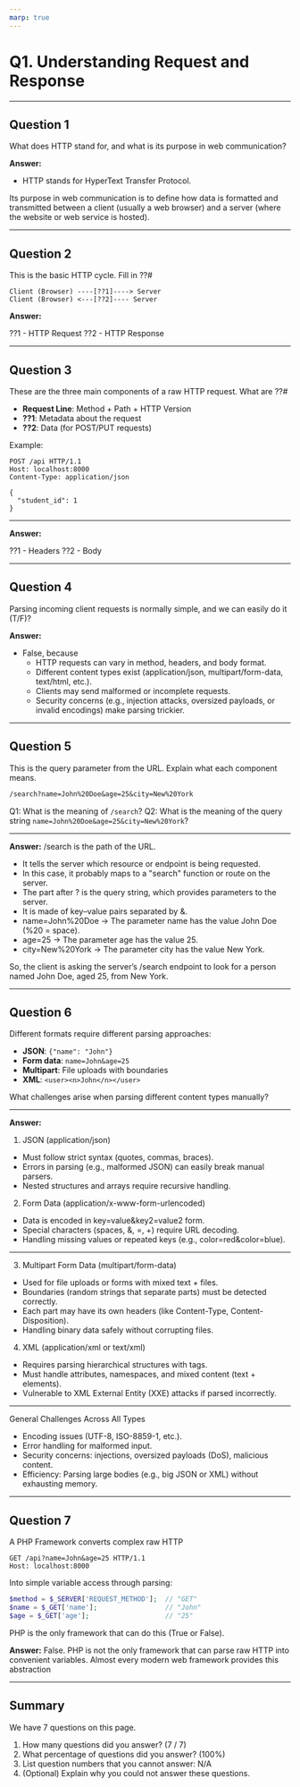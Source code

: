 ```yaml
---
marp: true
---
```


# Q1. Understanding Request and Response

---

## Question 1

What does HTTP stand for, and what is its purpose in web communication?

**Answer:**
- HTTP stands for HyperText Transfer Protocol.

Its purpose in web communication is to define how data is formatted and transmitted between a client (usually a web browser) and a server (where the website or web service is hosted).

---

## Question 2

This is the basic HTTP cycle. Fill in ??#

```text
Client (Browser) ----[??1]----> Server
Client (Browser) <---[??2]---- Server
```

**Answer:**

??1 - HTTP Request
??2 - HTTP Response

---

## Question 3

These are the three main components of a raw HTTP request. What are ??#

- **Request Line**: Method + Path + HTTP Version
- **??1**: Metadata about the request
- **??2**: Data (for POST/PUT requests)

Example:

```http
POST /api HTTP/1.1
Host: localhost:8000
Content-Type: application/json

{
  "student_id": 1
}
```
---

**Answer:**

??1 - Headers
??2 - Body

---

## Question 4

Parsing incoming client requests is normally simple, and we can easily do it (T/F)?

**Answer:**
- False, because 
  - HTTP requests can vary in method, headers, and body format.
  - Different content types exist (application/json, multipart/form-data, text/html, etc.).
  - Clients may send malformed or incomplete requests.
  - Security concerns (e.g., injection attacks, oversized payloads, or invalid encodings) make parsing trickier.
---

## Question 5

This is the query parameter from the URL. Explain what each component means.

```txt
/search?name=John%20Doe&age=25&city=New%20York
```

Q1: What is the meaning of `/search`?
Q2: What is the meaning of the query string `name=John%20Doe&age=25&city=New%20York`?

---

**Answer:**
/search is the path of the URL.
- It tells the server which resource or endpoint is being requested.
- In this case, it probably maps to a "search" function or route on the server.
- The part after ? is the query string, which provides parameters to the server.
- It is made of key–value pairs separated by &.
- name=John%20Doe → The parameter name has the value John Doe (%20 = space).
- age=25 → The parameter age has the value 25.
- city=New%20York → The parameter city has the value New York.

So, the client is asking the server’s /search endpoint to look for a person named John Doe, aged 25, from New York.

---

## Question 6

Different formats require different parsing approaches:

- **JSON**: `{"name": "John"}`
- **Form data**: `name=John&age=25`
- **Multipart**: File uploads with boundaries
- **XML**: `<user><n>John</n></user>`

What challenges arise when parsing different content types manually?

---

**Answer:**
1. JSON (application/json)
- Must follow strict syntax (quotes, commas, braces).
- Errors in parsing (e.g., malformed JSON) can easily break manual parsers.
- Nested structures and arrays require recursive handling.

2. Form Data (application/x-www-form-urlencoded)
- Data is encoded in key=value&key2=value2 form.
- Special characters (spaces, &, =, +) require URL decoding.
- Handling missing values or repeated keys (e.g., color=red&color=blue).

---

3. Multipart Form Data (multipart/form-data)
- Used for file uploads or forms with mixed text + files.
- Boundaries (random strings that separate parts) must be detected correctly.
- Each part may have its own headers (like Content-Type, Content-Disposition).
- Handling binary data safely without corrupting files.

4. XML (application/xml or text/xml)
- Requires parsing hierarchical structures with tags.
- Must handle attributes, namespaces, and mixed content (text + elements).
- Vulnerable to XML External Entity (XXE) attacks if parsed incorrectly.

---

General Challenges Across All Types
- Encoding issues (UTF-8, ISO-8859-1, etc.).
- Error handling for malformed input.
- Security concerns: injections, oversized payloads (DoS), malicious content.
- Efficiency: Parsing large bodies (e.g., big JSON or XML) without exhausting memory.
---

## Question 7

A PHP Framework converts complex raw HTTP

```http
GET /api?name=John&age=25 HTTP/1.1
Host: localhost:8000
```

Into simple variable access through parsing:

```php
$method = $_SERVER['REQUEST_METHOD'];  // "GET"
$name = $_GET['name'];                 // "John"
$age = $_GET['age'];                   // "25"
```

PHP is the only framework that can do this (True or False).

**Answer:**
False. PHP is not the only framework that can parse raw HTTP into convenient variables. Almost every modern web framework provides this abstraction

---

## Summary

We have 7 questions on this page.

1. How many questions did you answer? (7 / 7)
2. What percentage of questions did you answer? (100%)
3. List question numbers that you cannot answer: N/A
4. (Optional) Explain why you could not answer these questions.
